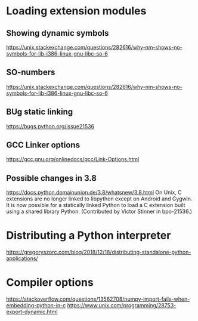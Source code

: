 # Loading extension modules

## Showing dynamic symbols
https://unix.stackexchange.com/questions/282616/why-nm-shows-no-symbols-for-lib-i386-linux-gnu-libc-so-6

## SO-numbers
https://unix.stackexchange.com/questions/282616/why-nm-shows-no-symbols-for-lib-i386-linux-gnu-libc-so-6

## BUg static linking
https://bugs.python.org/issue21536

## GCC Linker options
https://gcc.gnu.org/onlinedocs/gcc/Link-Options.html

## Possible changes in 3.8
https://docs.python.domainunion.de/3.8/whatsnew/3.8.html
On Unix, C extensions are no longer linked to libpython except on Android and Cygwin.
It is now possible for a statically linked Python to load a C extension built using a shared library Python.
 (Contributed by Victor Stinner in bpo-21536.)

# Distributing a Python interpreter
https://gregoryszorc.com/blog/2018/12/18/distributing-standalone-python-applications/

# Compiler options
https://stackoverflow.com/questions/13562708/numpy-import-fails-when-embedding-python-in-c
https://www.unix.com/programming/28753-export-dynamic.html